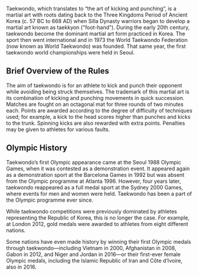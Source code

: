 Taekwondo, which translates to “the art of kicking and punching”, is a martial art with roots dating back to the Three Kingdoms Period of Ancient Korea (c. 57 BC to 668 AD) when Silla Dynasty warriors began to develop a martial art known as taekkyon ("foot-hand"). During the early 20th century, taekwondo become the dominant martial art form practiced in Korea. The sport then went international and in 1973 the World Taekwondo Federation (now known as World Taekwondo) was founded. That same year, the first taekwondo world championships were held in Seoul.

## Brief Overview of the Rules

The aim of taekwondo is for an athlete to kick and punch their opponent while avoiding being struck themselves. The trademark of this martial art is its combination of kicking and punching movements in quick succession. Matches are fought on an octagonal mat for three rounds of two minutes each. Points are awarded according to the degree of difficulty of techniques used; for example, a kick to the head scores higher than punches and kicks to the trunk. Spinning kicks are also rewarded with extra points. Penalties may be given to athletes for various faults.

## Olympic History

Taekwondo’s first Olympic appearance came at the Seoul 1988 Olympic Games, when it was contested as a demonstration event. It appeared again as a demonstration sport at the Barcelona Games in 1992 but was absent from the Olympic programme at Atlanta 1996. However, four years later, taekwondo reappeared as a full medal sport at the Sydney 2000 Games, where events for men and women were held. Taekwondo has been a part of the Olympic programme ever since.

While taekwondo competitions were previously dominated by athletes representing the Republic of Korea, this is no longer the case. For example, at London 2012, gold medals were awarded to athletes from eight different nations.

Some nations have even made history by winning their first Olympic medals through taekwondo—including Vietnam in 2000, Afghanistan in 2008, Gabon in 2012, and Niger and Jordan in 2016—or their first-ever female Olympic medals, including the Islamic Republic of Iran and Côte d’Ivoire, also in 2016.
